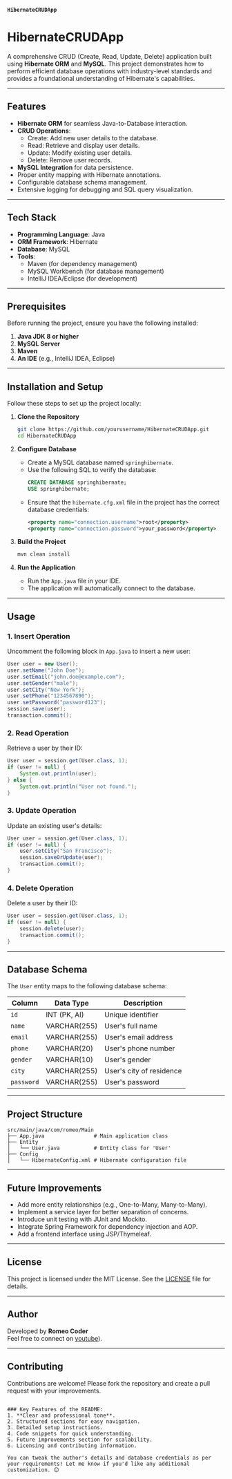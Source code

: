 
**`HibernateCRUDApp`**


# HibernateCRUDApp

A comprehensive CRUD (Create, Read, Update, Delete) application built using **Hibernate ORM** and **MySQL**. This project demonstrates how to perform efficient database operations with industry-level standards and provides a foundational understanding of Hibernate's capabilities.

---

## Features

- **Hibernate ORM** for seamless Java-to-Database interaction.
- **CRUD Operations**:
  - Create: Add new user details to the database.
  - Read: Retrieve and display user details.
  - Update: Modify existing user details.
  - Delete: Remove user records.
- **MySQL Integration** for data persistence.
- Proper entity mapping with Hibernate annotations.
- Configurable database schema management.
- Extensive logging for debugging and SQL query visualization.

---

## Tech Stack

- **Programming Language**: Java
- **ORM Framework**: Hibernate
- **Database**: MySQL
- **Tools**:
  - Maven (for dependency management)
  - MySQL Workbench (for database management)
  - IntelliJ IDEA/Eclipse (for development)

---

## Prerequisites

Before running the project, ensure you have the following installed:

1. **Java JDK 8 or higher**
2. **MySQL Server**
3. **Maven**
4. **An IDE** (e.g., IntelliJ IDEA, Eclipse)

---

## Installation and Setup

Follow these steps to set up the project locally:

1. **Clone the Repository**
   ```bash
   git clone https://github.com/yourusername/HibernateCRUDApp.git
   cd HibernateCRUDApp
   ```

2. **Configure Database**
   - Create a MySQL database named `springhibernate`.
   - Use the following SQL to verify the database:
     ```sql
     CREATE DATABASE springhibernate;
     USE springhibernate;
     ```
   - Ensure that the `hibernate.cfg.xml` file in the project has the correct database credentials:
     ```xml
     <property name="connection.username">root</property>
     <property name="connection.password">your_password</property>
     ```

3. **Build the Project**
   ```bash
   mvn clean install
   ```

4. **Run the Application**
   - Run the `App.java` file in your IDE.
   - The application will automatically connect to the database.

---

## Usage

### 1. Insert Operation
Uncomment the following block in `App.java` to insert a new user:
```java
User user = new User();
user.setName("John Doe");
user.setEmail("john.doe@example.com");
user.setGender("male");
user.setCity("New York");
user.setPhone("1234567890");
user.setPassword("password123");
session.save(user);
transaction.commit();
```

### 2. Read Operation
Retrieve a user by their ID:
```java
User user = session.get(User.class, 1);
if (user != null) {
    System.out.println(user);
} else {
    System.out.println("User not found.");
}
```

### 3. Update Operation
Update an existing user's details:
```java
User user = session.get(User.class, 1);
if (user != null) {
    user.setCity("San Francisco");
    session.saveOrUpdate(user);
    transaction.commit();
}
```

### 4. Delete Operation
Delete a user by their ID:
```java
User user = session.get(User.class, 1);
if (user != null) {
    session.delete(user);
    transaction.commit();
}
```

---

## Database Schema

The `User` entity maps to the following database schema:

| Column   | Data Type    | Description               |
|----------|--------------|---------------------------|
| `id`     | INT (PK, AI) | Unique identifier         |
| `name`   | VARCHAR(255) | User's full name          |
| `email`  | VARCHAR(255) | User's email address      |
| `phone`  | VARCHAR(20)  | User's phone number       |
| `gender` | VARCHAR(10)  | User's gender             |
| `city`   | VARCHAR(255) | User's city of residence  |
| `password`|VARCHAR(255) | User's password           |

---

## Project Structure

```plaintext
src/main/java/com/romeo/Main
├── App.java                # Main application class
├── Entity
│   └── User.java           # Entity class for 'User'
├── Config
│   └── HibernateConfig.xml # Hibernate configuration file
```

---

## Future Improvements

- Add more entity relationships (e.g., One-to-Many, Many-to-Many).
- Implement a service layer for better separation of concerns.
- Introduce unit testing with JUnit and Mockito.
- Integrate Spring Framework for dependency injection and AOP.
- Add a frontend interface using JSP/Thymeleaf.

---

## License

This project is licensed under the MIT License. See the [LICENSE](LICENSE) file for details.

---

## Author

Developed by **Romeo Coder**  
Feel free to  connect on [youtube](https://www.youtube.com/@romeoparajuli33)).

---

## Contributing

Contributions are welcome! Please fork the repository and create a pull request with your improvements.
```

### Key Features of the README:
1. **Clear and professional tone**.
2. Structured sections for easy navigation.
3. Detailed setup instructions.
4. Code snippets for quick understanding.
5. Future improvements section for scalability.
6. Licensing and contributing information.

You can tweak the author's details and database credentials as per your requirements! Let me know if you'd like any additional customization. 😊

